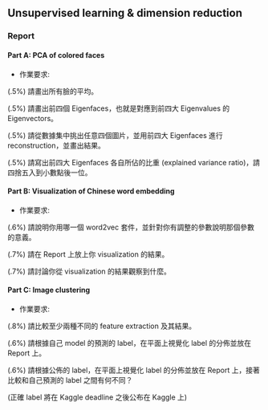 ## Unsupervised learning & dimension reduction

### Report
#### Part A: PCA of colored faces
* 作業要求:

(.5%) 請畫出所有臉的平均。

(.5%) 請畫出前四個 Eigenfaces，也就是對應到前四大 Eigenvalues 的 Eigenvectors。

(.5%) 請從數據集中挑出任意四個圖片，並用前四大 Eigenfaces 進行 reconstruction，並畫出結果。

(.5%) 請寫出前四大 Eigenfaces 各自所佔的比重 (explained variance ratio)，請四捨五入到小數點後一位。
  
#### Part B: Visualization of Chinese word embedding
* 作業要求: 

(.6%) 請說明你用哪一個 word2vec 套件，並針對你有調整的參數說明那個參數的意義。

(.7%) 請在 Report 上放上你 visualization 的結果。

(.7%) 請討論你從 visualization 的結果觀察到什麼。
  
#### Part C: Image clustering
* 作業要求: 

(.8%) 請比較至少兩種不同的 feature extraction 及其結果。

(.6%) 請根據自己 model 的預測的 label，在平面上視覺化 label 的分佈並放在 Report 上。

(.6%) 請根據公佈的 label，在平面上視覺化 label 的分佈並放在 Report 上，接著比較和自己預測的 label 之間有何不同？

(正確 label 將在 Kaggle deadline 之後公布在 Kaggle 上)